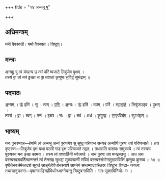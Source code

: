 +++
title = "१४ अन्यमू षु"

+++
## अधिमन्त्रम्
यमी वैवस्वती। यमो वैवस्वतः। त्रिष्टुप्।

## मन्त्रः
अ॒न्यमू॒ षु त्वं य॑म्य॒न्य उ॒ त्वां परि॑ ष्वजाते॒ लिबु॑जेव वृ॒क्षम् ।  
तस्य॑ वा॒ त्वं मन॑ इ॒च्छा स वा॒ तवाधा॑ कृणुष्व सं॒विदं॒ सुभ॑द्राम् ॥

## पदपाठः
अ॒न्यम् । ऊं॒ इति॑ । सु । त्वम् । य॒मि॒ । अ॒न्यः । ऊं॒ इति॑ । त्वाम् । परि॑ । स्व॒जा॒ते॒ । लिबु॑जाऽइव । वृ॒क्षम् ।  
तस्य॑ । वा॒ । त्वम् । मनः॑ । इ॒च्छ । सः । वा॒ । तव॑ । अध॑ । कृ॒णु॒ष्व॒ । स॒म्ऽविद॑म् । सुऽभ॑द्राम् ॥

## भाष्यम्
यमः पुनरप्याह—हेयमि त्वं अन्यमु अन्यं पुरुषमेव सु सुष्ठु परिष्वज अन्यउ अन्योपि पुरुषः त्वां परिष्वजाते । तत्र दृष्टान्तः—लिबुजेव वृक्षं यथा वल्ली गाढं वृक्षं परिष्वजते तद्वत् । तथासति वाशब्दः समुच्चये । त्वं तस्यच पुरुषस्य मनः इच्छ कामय । तस्य त्वं वशवर्तिनी भवेत्यर्थः । सच पुरुषः तव मनइच्छतु । अध अथ परस्परवशवर्तित्वानन्तरं त्वं तेनसह सुभद्रां सुकल्याणीं संविदं परस्परसंभोगसुखसंवित्तिं कृणुष्व कुरुष्व ॥ १४ ॥वृषेतिनवर्चमेकादशं सूक्तं आङ्गेर्हविर्धानस्यार्षं आग्नेयं सप्तम्याद्यास्तिस्रः त्रिष्टुभः शिष्टा- जगत्यः तथाचानुक्रान्तं—वृषानवाङ्गिर्हविर्धानआग्नेयन्तु त्रिष्टुबन्तमिति । गतः सूक्तविनियो- गः ।